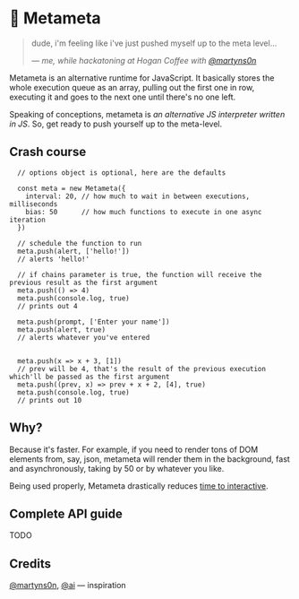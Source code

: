 # 🤔 Metameta

> dude, i'm feeling like i've just pushed myself up to the meta level...
>
>— <cite>me, while hackatoning at Hogan Coffee with [@martyns0n](https://github.com/martyns0n)</cite>

Metameta is an alternative runtime for JavaScript. It basically stores the whole execution queue as an array, pulling out the first one in row, executing it and goes to the next one until there's no one left.

Speaking of conceptions, metameta is _an alternative JS interpreter written in JS_. So, get ready to push yourself up to the meta-level.


## Crash course
```JS
  // options object is optional, here are the defaults
  
  const meta = new Metameta({
    interval: 20, // how much to wait in between executions, milliseconds
    bias: 50      // how much functions to execute in one async iteration
  })
  
  // schedule the function to run
  meta.push(alert, ['hello!'])
  // alerts 'hello!'
  
  // if chains parameter is true, the function will receive the previous result as the first argument
  meta.push(() => 4)
  meta.push(console.log, true)
  // prints out 4
  
  meta.push(prompt, ['Enter your name'])
  meta.push(alert, true)
  // alerts whatever you've entered
  
  
  meta.push(x => x + 3, [1])
  // prev will be 4, that's the result of the previous execution which'll be passed as the first argument
  meta.push((prev, x) => prev + x + 2, [4], true)
  meta.push(console.log, true)
  // prints out 10
```

## Why?
Because it's faster. For example, if you need to render tons of DOM elements from, say, json, metameta will render them in the background, fast and asynchronously, taking by 50 or by whatever you like. 

Being used properly, Metameta drastically reduces [time to interactive](https://developers.google.com/web/tools/lighthouse/audits/time-to-interactive).

## Complete API guide
TODO

## Credits
[@martyns0n](https://github.com/martyns0n), [@ai](https://github.com/ai) — inspiration
